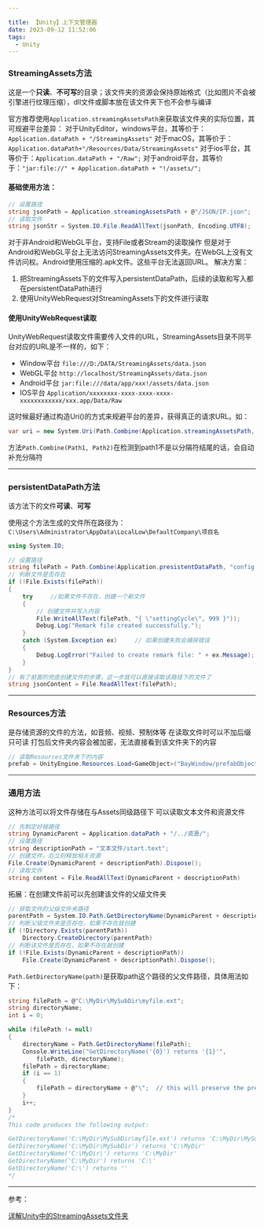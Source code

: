 ```yaml
---

title: 【Unity】上下文管理器
date: 2023-09-12 11:52:06
tags:
  - Unity
---
```


### StreamingAssets方法

这是一个**只读**、**不可写**的目录；该文件夹的资源会保持原始格式（比如图片不会被引擎进行纹理压缩），dll文件或脚本放在该文件夹下也不会参与编译

官方推荐使用`Application.streamingAssetsPath`来获取该文件夹的实际位置，其可规避平台差异：
对于UnityEditor，windows平台，其等价于：`Application.dataPath + "/StreamingAssets"`
对于macOS，其等价于：`Application.dataPath+"/Resources/Data/StreamingAssets"`
对于ios平台，其等价于：`Application.dataPath + "/Raw";`
对于android平台，其等价于：`"jar:file://" + Application.dataPath + "!/assets/";`

#### 基础使用方法：

```C#
// 设置路径
string jsonPath = Application.streamingAssetsPath + @"/JSON/IP.json";
// 读取文件
string jsonStr = System.IO.File.ReadAllText(jsonPath, Encoding.UTF8);
```

对于非Android和WebGL平台，支持File或者Stream的读取操作
但是对于Android和WebGL平台上无法访问StreamingAssets文件夹。在WebGL上没有文件访问权。Android使用压缩的.apk文件。这些平台无法返回URL。
解决方案：

1. 把StreamingAssets下的文件写入persistentDataPath，后续的读取和写入都在persistentDataPath进行
2. 使用UnityWebRequest对StreamingAssets下的文件进行读取

#### 使用UnityWebRequest读取

UnityWebRequest读取文件需要传入文件的URL，StreamingAssets目录不同平台对应的URL是不一样的，如下：

- Window平台 `file:///D:/DATA/StreamingAssets/data.json`
- WebGL平台 `http://localhost/StreamingAssets/data.json`
- Android平台 `jar:file:///data/app/xxx!/assets/data.json`
- IOS平台 `Application/xxxxxxxx-xxxx-xxxx-xxxx-xxxxxxxxxxxx/xxx.app/Data/Raw`

这时候最好通过构造Uri()的方式来规避平台的差异，获得真正的请求URL。如：

```C#
var uri = new System.Uri(Path.Combine(Application.streamingAssetsPath, "data.json")).AbsoluteUri;
```

方法`Path.Combine(Path1, Path2)`在检测到path1不是以分隔符结尾的话，会自动补充分隔符

---

### persistentDataPath方法

该方法下的文件**可读**、**可写**

使用这个方法生成的文件所在路径为：`C:\Users\Administrator\AppData\LocalLow\DefaultCompany\项目名`

```C#
using System.IO;

// 设置路径
string filePath = Path.Combine(Application.presistentDataPath, "config.json");
// 判断文件是否存在
if (!File.Exists(filePath))
{
    try		//如果文件不存在，创建一个新文件
    {
        // 创建文件并写入内容
        File.WriteAllText(filePath, "{ \"settingCycle\", 999 }"));
        Debug.Log("Remark file created successfully.");
    }
    catch (System.Exception ex)		// 如果创建失败会捕获错误
    {
        Debug.LogError("Failed to create remark file: " + ex.Message);
    } 
}
// 有了前面的兜底创建文件的步骤，这一步就可以直接读取该路径下的文件了
string jsonContent = File.ReadAllText(filePath);
```



---

### Resources方法

是存储资源的文件的方法，如音频、视频、预制体等
在读取文件时可以不加后缀
只可读
打包后文件夹内容会被加密，无法直接看到该文件夹下的内容

```C#
// 读取Resources文件夹下的内容
prefab = UnityEngine.Resources.Load<GameObject>("BayWindow/prefabObject");
```



---

### 通用方法

这种方法可以将文件存储在与Assets同级路径下
可以读取文本文件和资源文件

```C#
// 先制定好根路径
string DynamicParent = Application.dataPath + "/../资源/";
// 设置路径
string descriptionPath = "文本文件/start.text";
// 创建文件，后立刻释放相关资源
File.Create(DynamicParent + descriptionPath).Dispose();
// 读取文件
string content = File.ReadAllText(DynamicParent + descriptionPath)
```

拓展：在创建文件前可以先创建该文件的父级文件夹

```C#
// 获取文件的父级文件夹路径
parentPath = System.IO.Path.GetDirectoryName(DynamicParent + descriptionPath);
// 判断父级文件夹是否存在，如果不存在就创建
if (!Directory.Exists(parentPath))
    Directory.CreateDirectory(parentPath)
// 判断该文件是否存在，如果不存在就创建
if (!File.Exists(DynamicParent + descriptionPath))
    File.Create(DynamicParent + descriptionPath).Dispose();
```

`Path.GetDirectoryName(path)`是获取path这个路径的父文件路径，具体用法如下：

```C#
string filePath = @"C:\MyDir\MySubDir\myfile.ext";
string directoryName;
int i = 0;

while (filePath != null)
{
    directoryName = Path.GetDirectoryName(filePath);
    Console.WriteLine("GetDirectoryName('{0}') returns '{1}'",
        filePath, directoryName);
    filePath = directoryName;
    if (i == 1)
    {
        filePath = directoryName + @"\";  // this will preserve the previous path
    }
    i++;
}
/*
This code produces the following output:

GetDirectoryName('C:\MyDir\MySubDir\myfile.ext') returns 'C:\MyDir\MySubDir'
GetDirectoryName('C:\MyDir\MySubDir') returns 'C:\MyDir'
GetDirectoryName('C:\MyDir\') returns 'C:\MyDir'
GetDirectoryName('C:\MyDir') returns 'C:\'
GetDirectoryName('C:\') returns ''
*/
```



---

参考：

[详解Unity中的StreamingAssets文件夹](https://blog.csdn.net/iningwei/article/details/89097130)


